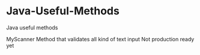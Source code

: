 # Java-Useful-Methods
Java useful methods

MyScanner
  Method that validates all kind of text input
  Not production ready yet
